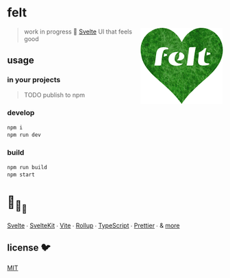 # felt

[<img src="src/static/felt.png" align="right" width="192" height="178">](https://felt.dev)

> work in progress 💚 [Svelte](https://github.com/sveltejs/svelte) UI that feels good

## usage

### in your projects

> TODO publish to npm

### develop

```bash
npm i
npm run dev
```

### build

```bash
npm run build
npm start
```

# :turtle:<sub>:turtle:</sub><sub><sub>:turtle:</sub></sub>

[Svelte](https://github.com/sveltejs/svelte) ∙
[SvelteKit](https://github.com/sveltejs/kit) ∙
[Vite](https://github.com/vitejs/vite) ∙
[Rollup](https://github.com/rollup/rollup) ∙
[TypeScript](https://github.com/microsoft/TypeScript) ∙
[Prettier](https://github.com/prettier/prettier) ∙
& [more](package.json)

## license 🐦

[MIT](LICENSE)
